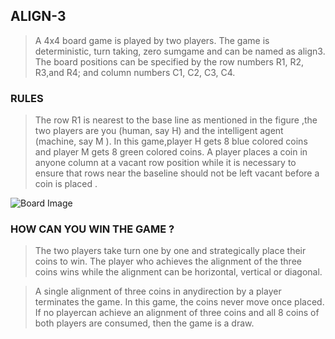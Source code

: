 ## ALIGN-3 
>A 4x4 board game is played by two players. The game is deterministic, turn taking, zero sumgame and can be named as align3. The board positions can be specified by the row numbers R1, R2, R3,and R4; and column numbers C1, C2, C3, C4. 

### RULES
>The row R1 is nearest to the base line as mentioned in the figure ,the two players are you (human, say H) and the intelligent agent (machine, say M ). In this game,player H gets 8 blue colored coins and player M gets 8 green colored coins. A player places a coin in anyone column at a vacant row position while it is necessary to ensure that rows near the baseline should not be left vacant before a coin is placed . 

![Board Image](github.com/vishalgolcha/Align3/read_img1.jpg)
### HOW CAN YOU WIN THE GAME ?

>The two players take turn one by one and strategically place their coins to win. The player who achieves the alignment of the three coins wins while the alignment can be horizontal, vertical or diagonal. 

>A single alignment of three coins in anydirection by a player terminates the game. In this game, the coins never move once placed. If no playercan achieve an alignment of three coins and all 8 coins of both players are consumed, then the game is a draw. 